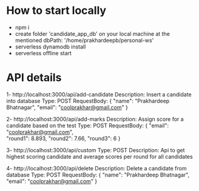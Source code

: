 # How to start locally
- npm i
- create folder 'candidate_app_db' on your local machine at the mentioned dbPath: '/home/prakhardeepb/personal-ws'
- serverless dynamodb install
- serverless offline start

# API details

1- http://localhost:3000/api/add-candidate
Description: Insert a candidate into database
Type: POST
RequestBody: {
    "name": "Prakhardeep Bhatnagar",
    "email": "coolprakhar@gmail.com"
}

2- http://localhost:3000/api/add-marks
Description: Assign score for a candidate based on the test
Type: POST
RequestBody: {
    "email": "coolprakhar@gmail.com",    
    "round1": 8.893,
    "round2": 7.66,
    "round3": 6
}

3- http://localhost:3000/api/custom
Type: POST
Description: Api to get highest scoring candidate and average scores per round for all candidates

4- http://localhost:3000/api/delete
Description: Delete a candidate from database
Type: POST
RequestBody: {
    "name": "Prakhardeep Bhatnagar",
    "email": "coolprakhar@gmail.com"
}